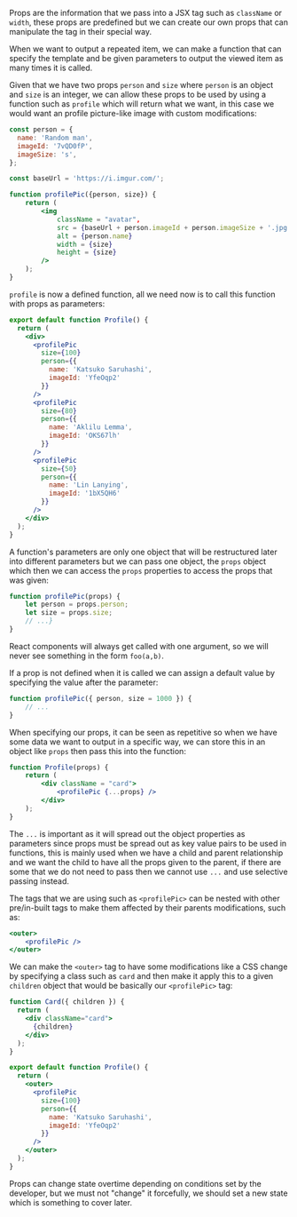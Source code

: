 Props are the information that we pass into a JSX tag such as `className` or `width`, these props are predefined but we can create our own props that can manipulate the tag in their special way.

When we want to output a repeated item, we can make a function that can specify the template and be given parameters to output the viewed item as many times it is called.

Given that we have two props `person` and `size` where `person` is an object and `size` is an integer, we can allow these props to be used by using a function such as `profile` which will return what we want, in this case we would want an profile picture-like image with custom modifications:
```jsx
const person = {
  name: 'Random man',
  imageId: '7vQD0fP',
  imageSize: 's',
};

const baseUrl = 'https://i.imgur.com/';

function profilePic({person, size}) {
	return (
		<img
			className = "avatar",
			src = {baseUrl + person.imageId + person.imageSize + '.jpg'}
			alt = {person.name}
			width = {size}
			height = {size}
		/>
	);
}
```

`profile` is now a defined function, all we need now is to call this function with props as parameters:
```jsx
export default function Profile() {
  return (
    <div>
      <profilePic
        size={100}
        person={{ 
          name: 'Katsuko Saruhashi', 
          imageId: 'YfeOqp2'
        }}
      />
      <profilePic
        size={80}
        person={{
          name: 'Aklilu Lemma', 
          imageId: 'OKS67lh'
        }}
      />
      <profilePic
        size={50}
        person={{ 
          name: 'Lin Lanying',
          imageId: '1bX5QH6'
        }}
      />
    </div>
  );
}
```

A function's parameters are only one object that will be restructured later into different parameters but we can pass one object, the `props` object which then we can access the `props` properties to access the props that was given:
```jsx
function profilePic(props) {
	let person = props.person;
	let size = props.size;
	// ...}
}
```

React components will always get called with one argument, so we will never see something in the form `foo(a,b)`.

If a prop is not defined when it is called we can assign a default value by specifying the value after the parameter:
```jsx
function profilePic({ person, size = 1000 }) {  
	// ...  
}
```

When specifying our props, it can be seen as repetitive so when we have some data we want to output in a specific way, we can store this in an object like `props` then pass this into the function:
```jsx
function Profile(props) {
	return (
		<div className = "card">
			<profilePic {...props} />
		</div>
	);
}
```
The `...` is important as it will spread out the object properties as parameters since props must be spread out as key value pairs to be used in functions, this is mainly used when we have a child and parent relationship and we want the child to have all the props given to the parent, if there are some that we do not need to pass then we cannot use `...` and use selective passing instead.

The tags that we are using such as `<profilePic>` can be nested with other pre/in-built tags to make them affected by their parents modifications, such as:
```jsx
<outer>
	<profilePic />
</outer>
```
We can make the `<outer>` tag to have some modifications like a CSS change by specifying a class such as `card` and then make it apply this to a given `children` object that would be basically our `<profilePic>` tag:
```jsx
function Card({ children }) {
  return (
    <div className="card">
      {children}
    </div>
  );
}

export default function Profile() {
  return (
    <outer>
      <profilePic
        size={100}
        person={{ 
          name: 'Katsuko Saruhashi',
          imageId: 'YfeOqp2'
        }}
      />
    </outer>
  );
}
```

Props can change state overtime depending on conditions set by the developer, but we must not "change" it forcefully, we should set a new state which is something to cover later.
